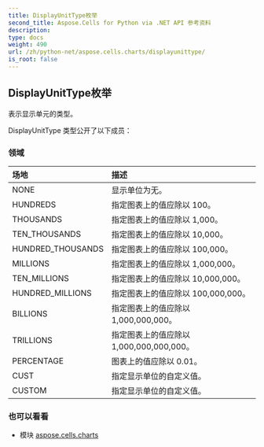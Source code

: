 ```yaml
---
title: DisplayUnitType枚举
second_title: Aspose.Cells for Python via .NET API 参考资料
description:
type: docs
weight: 490
url: /zh/python-net/aspose.cells.charts/displayunittype/
is_root: false
---
```

## DisplayUnitType枚举
表示显示单元的类型。



DisplayUnitType 类型公开了以下成员：

### 领域
|场地|描述|
| :- | :- |
| NONE |显示单位为无。|
| HUNDREDS |指定图表上的值应除以 100。|
| THOUSANDS |指定图表上的值应除以 1,000。|
| TEN_THOUSANDS |指定图表上的值应除以 10,000。|
| HUNDRED_THOUSANDS |指定图表上的值应除以 100,000。|
| MILLIONS |指定图表上的值应除以 1,000,000。|
| TEN_MILLIONS |指定图表上的值应除以 10,000,000。|
| HUNDRED_MILLIONS |指定图表上的值应除以 100,000,000。|
| BILLIONS |指定图表上的值应除以 1,000,000,000。|
| TRILLIONS |指定图表上的值应除以 1,000,000,000,000。|
| PERCENTAGE |图表上的值应除以 0.01。|
| CUST |指定显示单位的自定义值。|
| CUSTOM |指定显示单位的自定义值。|



### 也可以看看
* 模块 [aspose.cells.charts](..)
